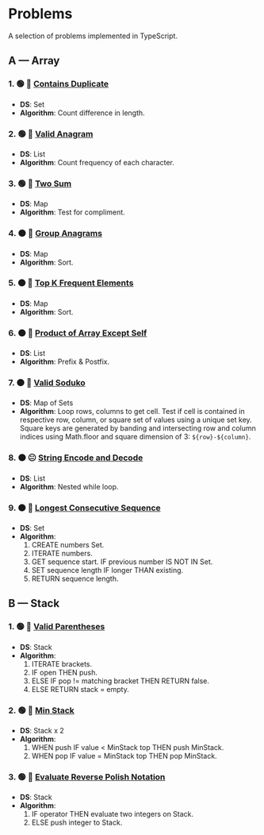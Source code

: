 # Problems

A selection of problems implemented in TypeScript.

## A — Array

### 1. 🟢 🙂 [Contains Duplicate](./src/array/contains-duplicate.ts)

- **DS**: Set
- **Algorithm**: Count difference in length.

### 2. 🟢 🙂 [Valid Anagram](./src/array/valid-anagram.ts)

- **DS**: List
- **Algorithm**: Count frequency of each character.

### 3. 🟢 🙂 [Two Sum](./src/array/two-sum.ts)

- **DS**: Map
- **Algorithm**: Test for compliment.

### 4. 🟠 🙂 [Group Anagrams](./src/array/group-anagrams.ts)

- **DS**: Map
- **Algorithm**: Sort.

### 5. 🟠 🙂 [Top K Frequent Elements](./src/array/top-k-frequent-elements.ts)

- **DS**: Map
- **Algorithm**: Sort.

### 6. 🟠 🙂 [Product of Array Except Self](./src/array/product-of-array-except-self.ts)

- **DS**: List
- **Algorithm**: Prefix & Postfix.

### 7. 🟠 🙂 [Valid Soduko](./src/array/valid-soduko.ts)

- **DS**: Map of Sets
- **Algorithm**: Loop rows, columns to get cell. Test if cell is contained in respective row, column, or square set of values using a unique set key. Square keys are generated by banding and intersecting row and column indices using Math.floor and square dimension of 3: `${row}-${column}`.

### 8. 🟠 😐 [String Encode and Decode](./src/array/string-encode-and-decode.ts)

- **DS**: List
- **Algorithm**: Nested while loop.

### 9. 🟠 🙂 [Longest Consecutive Sequence](./src/array/longest-consecutive-sequence.ts)

- **DS**: Set
- **Algorithm**:
  1. CREATE numbers Set.
  2. ITERATE numbers.
  3. GET sequence start. IF previous number IS NOT IN Set.
  4. SET sequence length IF longer THAN existing.
  5. RETURN sequence length.

## B — Stack

### 1. 🟢 🙂 [Valid Parentheses](./src/stack/valid-parentheses.ts)

- **DS**: Stack
- **Algorithm**:
  1. ITERATE brackets.
  2. IF open THEN push.
  3. ELSE IF pop != matching bracket THEN RETURN false.
  4. ELSE RETURN stack = empty.

### 2. 🟢 🙂 [Min Stack](./src/stack/min-stack.ts)

- **DS**: Stack x 2
- **Algorithm**:
  1. WHEN push IF value < MinStack top THEN push MinStack.
  2. WHEN pop IF value = MinStack top THEN pop MinStack.

### 3. 🟢 🙂 [Evaluate Reverse Polish Notation](./src/stack/evaluate-reverse-polish-notation.ts)

- **DS**: Stack
- **Algorithm**:
  1. IF operator THEN evaluate two integers on Stack.
  2. ELSE push integer to Stack.
